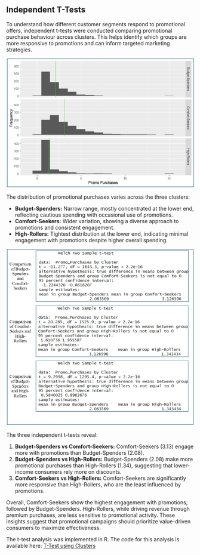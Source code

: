 ## Independent T-Tests

To understand how different customer segments respond to promotional offers, independent t-tests were conducted comparing promotional purchase behaviour across clusters. This helps identify which groups are more responsive to promotions and can inform targeted marketing strategies.

![T-Test Distribution](https://github.com/Vipin-P1/retail-customer-segmentation/blob/main/output/T-Test%20Distribution.jpg)

The distribution of promotional purchases varies across the three clusters:  
- **Budget-Spenders:** Narrow range, mostly concentrated at the lower end, reflecting cautious spending with occasional use of promotions.  
- **Comfort-Seekers:** Wider variation, showing a diverse approach to promotions and consistent engagement.  
- **High-Rollers:** Tightest distribution at the lower end, indicating minimal engagement with promotions despite higher overall spending.  

![T-Test Summary](https://github.com/Vipin-P1/retail-customer-segmentation/blob/main/output/T-Test%20Result%20Summary.jpg)

The three independent t-tests reveal:  
1. **Budget-Spenders vs Comfort-Seekers:** Comfort-Seekers (3.13) engage more with promotions than Budget-Spenders (2.08).  
2. **Budget-Spenders vs High-Rollers:** Budget-Spenders (2.08) make more promotional purchases than High-Rollers (1.34), suggesting that lower-income consumers rely more on discounts.  
3. **Comfort-Seekers vs High-Rollers:** Comfort-Seekers are significantly more responsive than High-Rollers, who are the least influenced by promotions.

Overall, Comfort-Seekers show the highest engagement with promotions, followed by Budget-Spenders. High-Rollers, while driving revenue through premium purchases, are less sensitive to promotional activity. These insights suggest that promotional campaigns should prioritize value-driven consumers to maximize effectiveness.

The t-test analysis was implemented in R. The code for this analysis is available here: [T-Test using Clusters](https://github.com/Vipin-P1/retail-customer-segmentation/blob/main/code/T-test%20using%20CLusters.R)
